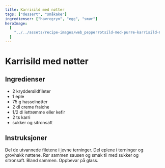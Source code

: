 ```yaml
---
title: Karrisild med nøtter
tags: ["dessert", "småkake"]
ingredienser: ["havregryn", "egg", "smør"]
heroImage:
  [
    "../../assets/recipe-images/web_pepperrotsild-med-purre-karrisild-med-nøtter.jpg",
  ]
---
```


# Karrisild med nøtter

## Ingredienser

- 2 kryddersildfileter
- 1 eple
- 75 g hasselnøtter
- 2 dl creme fraiche
- 1/2 dl lettrømme eller kefir
- 2 ts karri
- sukker og sitronsaft

## Instruksjoner

Del de utvannede filetene i jevne terninger. Del eplene i terninger og grovhakk nøttene. Rør sammen sausen og smak til med sukker og sitronsaft. Bland sammen. Oppbevar på glass.
